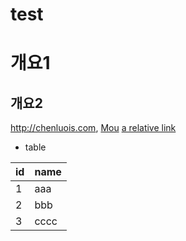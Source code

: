 # test
# 개요1 
## 개요2
<http://chenluois.com>,
[Mou](https://twitter.com/mou)
[a relative link](other_file.md)
[^1]: And that's the footnote.
![logo](http://finfra.com/f/f.png) 

* table 

|id|name |
|--|-----|
|1 |aaa  |
|2 |bbb  |
|3 |cccc |
